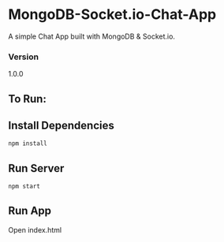 # MongoDB-Socket.io-Chat-App
A simple Chat App built with MongoDB &amp; Socket.io.

### Version
1.0.0

## To Run:

## Install Dependencies
```bash
npm install 
```

## Run Server
```bash
npm start
```

## Run App
Open index.html
